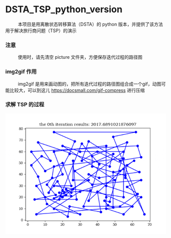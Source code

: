# DSTA_TSP_python_version
&nbsp;  &nbsp;  &nbsp;  &nbsp;  &nbsp;    本项目是用离散状态转移算法（DSTA）的 python 版本，并提供了该方法用于解决旅行商问题（TSP）的演示

### 注意
&nbsp;  &nbsp;  &nbsp;  &nbsp;  &nbsp;    使用时，请先清空 picture 文件夹，方便保存迭代过程的路径图

### img2gif 作用
&nbsp;  &nbsp;  &nbsp;  &nbsp;  &nbsp;   img2gif 是用来画动图的，把所有迭代过程的路径图组合成一个gif，动图可能比较大，可以到这儿 https://docsmall.com/gif-compress 进行压缩


### 求解 TSP 的过程

![gif](https://github.com/wuyinwuxian/DSTA_TSP_python_version/blob/main/result.gif)

